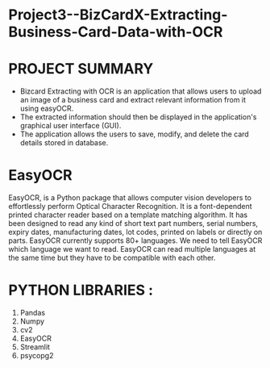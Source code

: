 # Project3--BizCardX-Extracting-Business-Card-Data-with-OCR
# PROJECT SUMMARY
* Bizcard Extracting with OCR is an application that allows users to upload an image of a business card and extract relevant information from it using easyOCR.
*  The extracted information should then be displayed in the application's graphical user interface (GUI).
*  The application allows the users to save, modify, and delete the card details stored in database.

# EasyOCR
EasyOCR, is a Python package that allows computer vision developers to effortlessly perform Optical Character Recognition. It is a font-dependent printed character reader based on a template matching algorithm. It has been designed to read any kind of short text part numbers, serial numbers, expiry dates, manufacturing dates, lot codes, printed on labels or directly on parts. EasyOCR currently supports 80+ languages. We need to tell EasyOCR which language we want to read. EasyOCR can read multiple languages at the same time but they have to be compatible with each other.

#  PYTHON LIBRARIES :
1. Pandas
2. Numpy
3. cv2
4. EasyOCR
5. Streamlit
6. psycopg2
